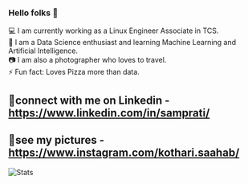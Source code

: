 ### Hello folks 👋

💻 I am currently working as a Linux Engineer Associate in TCS.<br />
🌱 I am a Data Science enthusiast and learning Machine Learning and Artificial Intelligence.<br />
📷 I am also a photographer who loves to travel.<br />
⚡ Fun fact: Loves Pizza more than data.<br />

## 🤝connect with me on Linkedin - https://www.linkedin.com/in/samprati/
## 🤝see my pictures - https://www.instagram.com/kothari.saahab/

![Stats](https://github-readme-stats.vercel.app/api?username=samprati97&show_icons=true&hide_border=true)


